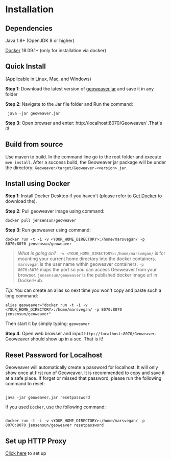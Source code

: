 
  

  

  

# Installation

  

  

  

## Dependencies

  

  

  

Java 1.8+ (OpenJDK 8 or higher)

  

  

  

[Docker](https://docs.docker.com/install/) 18.09.1+ (only for installation via docker)

  

  

  

## Quick Install

  

  

  

(Applicable in Linux, Mac, and Windows)

  

  

  

**Step 1**: Download the latest version of [geoweaver.jar](https://github.com/ESIPFed/Geoweaver/releases/download/latest/geoweaver.jar) and save it in any folder

  

  

  

**Step 2**: Navigate to the Jar file folder and Run the command:

```
 java -jar geoweaver.jar
 ```

  

  

  

**Step 3**: Open browser and enter: http://localhost:8070/Geoweaver/ .That's it!

  

  

  

## Build from source

  

  

  

Use maven to build. In the command line go to the root folder and execute `mvn install`. After a success build, the Geoweaver jar package will be under the directory: `Geoweaver/target/Geoweaver-<version>.jar`.

  

  

  

## Install using Docker

  

  

  

**Step 1**: Install Docker Desktop if you haven't (please refer to [Get Docker](https://docs.docker.com/get-docker/) to download the).

  

  

  

**Step 2**: Pull geoweaver image using command:

  

`docker pull jensensun/geoweaver`

  

  

**Step 3**: Run geoweaver using command:

  

  

`docker run -t -i -v <YOUR_HOME_DIRECTORY>:/home/marsvegan/ -p 8070:8070 jensensun/geoweaver`

  

  

  

>  *What is going on?* : `-v <YOUR_HOME_DIRECTORY>:/home/marsvegan/` is for mounting your current home directory into the docker containers. `marsvegan` is the user name within geoweaver containers. `-p 8070:8070` maps the port so you can access Geoweaver from your browser. `jensensun/geoweaver` is the published docker image url in DockerHub.

  

  

  

*Tip*: You can create an alias so next time you won't copy and paste such a long command:

  

  

`alias geoweaver="docker run -t -i -v <YOUR_HOME_DIRECTORY>:/home/marsvegan/ -p 8070:8070 jensensun/geoweaver"`

  

  

  

Then start it by simply typing: `geoweaver`

  

  

  

**Step 4**: Open web browser and input `http://localhost:8070/Geoweaver`. Geoweaver should show up in a sec. That is it!

  

  

  

## Reset Password for Localhost

  

  

  

Geoweaver will automatically create a password for localhost. It will only show once at first run of Geoweaver. It is recommended to copy and save it at a safe place. If forget or missed that password, please run the following command to reset:

  

  

  

```

java -jar geoweaver.jar resetpassword

```

  

  

  

If you used `Docker`, use the following command:

  

  

  

```

docker run -t -i -v <YOUR_HOME_DIRECTORY>:/home/marsvegan/ -p 8070:8070 jensensun/geoweaver resetpassword

```

  

  

  

## Set up HTTP Proxy

  

[Click here](http-proxy.md) to set up